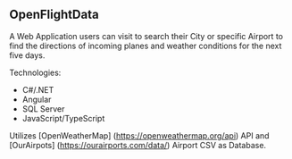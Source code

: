 ## OpenFlightData

A Web Application users can visit to search their City or specific Airport to find the directions of incoming planes and weather conditions for the next five days.

Technologies:
* C#/.NET
* Angular
* SQL Server
* JavaScript/TypeScript

Utilizes [OpenWeatherMap] (https://openweathermap.org/api) API and [OurAirpots] (https://ourairports.com/data/) Airport CSV as Database.
